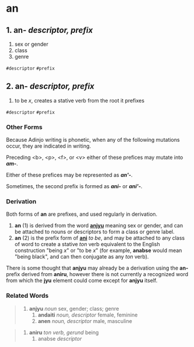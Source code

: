 an
==

## 1. **an-** _descriptor, prefix_

1. sex or gender
2. class
3. genre

`#descriptor` `#prefix`

## 2. **an-** _descriptor, prefix_

1. to be _x_, creates a stative verb from the root it prefixes

`#descriptor` `#prefix`

### Other Forms

Because Adinjo writing is phonetic, when any of the following mutations occur,
they are indicated in writing.

Preceding \<b\>, \<p\>, \<f\>, or \<v\> either of these prefices may mutate
into _**am-**_.

Either of these prefices may be represented as _**an'-**_.

Sometimes, the second prefix is formed as _**ani-**_ or _**ani'-**_.

### Derivation

Both forms of **an** are prefixes, and used regularly in derivation.

1. **an** (1) is derived from the word **[anjyu](anjyu.md)** meaning sex or gender, and can be attached to nouns or descriptors to form a class or genre label.
2. **an** (2) is the prefix form of **[ani](ani.md)** _to be_, and may be attached to any class of word to create a stative _ton_ verb equivalent to the English construction "being _x_" or "to be _x_" (for example, **anabse** would mean "being black", and can then conjugate as any _ton_ verb).

There is some thought that **anjyu** may already be a derivation using the **an-** prefix derived from **aniru**, however there is not currently a recognized word from which the **jyu** element could come except for **anjyu** itself.

### Related Words

> 1. **anjyu** _noun_ sex, gender; class; genre
>    1. **andaiti** _noun, descriptor_ female, feminine
>    1. **anen** _noun, descriptor_ male, masculine

> 1. **aniru** _ton verb, gerund_ being
>    1. anabse _descriptor_
